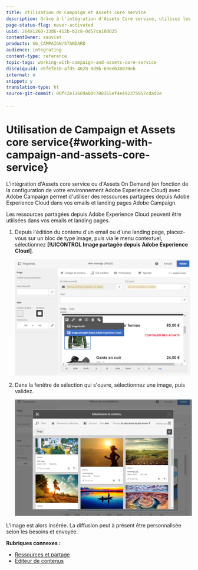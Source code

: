 ```yaml
---
title: Utilisation de Campaign et Assets core service
description: Grâce à l'intégration d'Assets Core service, utilisez les ressources d'Adobe Experience Cloud dans vos messages et landing pages Adobe Campaign.
page-status-flag: never-activated
uuid: 264a1260-33d6-412b-b2c8-0d57ca10d025
contentOwner: sauviat
products: SG_CAMPAIGN/STANDARD
audience: integrating
content-type: reference
topic-tags: working-with-campaign-and-assets-core-service
discoiquuid: e6fefe10-afd5-4628-8d9b-69eeb38070eb
internal: n
snippet: y
translation-type: ht
source-git-commit: 00fc2e12669a00c788355ef4e492375957cdad2e

---
```



# Utilisation de Campaign et Assets core service{#working-with-campaign-and-assets-core-service}

L'intégration d'Assets core service ou d'Assets On Demand (en fonction de la configuration de votre environnement Adobe Experience Cloud) avec Adobe Campaign permet d'utiliser des ressources partagées depuis Adobe Experience Cloud dans vos emails et landing pages Adobe Campaign.

Les ressources partagées depuis Adobe Experience Cloud peuvent être utilisées dans vos emails et landing pages.

1. Depuis l'édition du contenu d'un email ou d'une landing page, placez-vous sur un bloc de type image, puis via le menu contextuel, sélectionnez **[!UICONTROL Image partagée depuis Adobe Experience Cloud]**.

   ![](assets/dam_insert_image_dce.png)

1. Dans la fenêtre de sélection qui s'ouvre, sélectionnez une image, puis validez.

   ![](assets/dam_shared_image_selection.png)

L'image est alors insérée. La diffusion peut à présent être personnalisée selon les besoins et envoyée.

**Rubriques connexes :**

* [Ressources et partage](https://marketing.adobe.com/resources/help/fr_FR/mcloud/experience-cloud-assets.html)
* [Editeur de contenus](../../designing/using/personalization.md#example-email-personalization)

